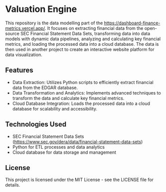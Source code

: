 # Valuation Engine

This repository is the data modelling part of the https://dashboard-finance-metrics.vercel.app/. It focuses on extracting financial data from the open-source SEC Financial Statement Data Sets, transforming data into data models with dynamic data pipelines, analyzing and calculating key financial metrics, and loading the processed data into a cloud database. The data is then used in another project to create an interactive website platform for data visualization.

## Features
- Data Extraction: Utilizes Python scripts to efficiently extract financial data from the EDGAR database.
- Data Transformation and Analytics: Implements advanced techniques to transform the data and calculate key financial metrics.
- Cloud Database Integration: Loads the processed data into a cloud database for scalability and accessibility.

## Technologies Used
- SEC Financial Statement Data Sets (https://www.sec.gov/dera/data/financial-statement-data-sets)
- Python for ETL processes and data analytics
- Cloud database for data storage and management

## License
This project is licensed under the MIT License - see the LICENSE file for details.
